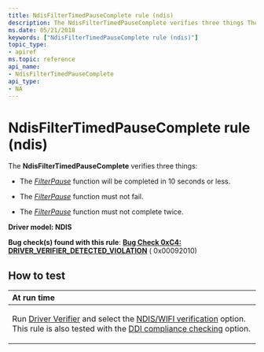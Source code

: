 ```yaml
---
title: NdisFilterTimedPauseComplete rule (ndis)
description: The NdisFilterTimedPauseComplete verifies three things The FilterPause function will be completed in 10 seconds or less.The FilterPause function must not fail.The FilterPause function must not complete twice.
ms.date: 05/21/2018
keywords: ["NdisFilterTimedPauseComplete rule (ndis)"]
topic_type:
- apiref
ms.topic: reference
api_name:
- NdisFilterTimedPauseComplete
api_type:
- NA
---
```


# NdisFilterTimedPauseComplete rule (ndis)


The **NdisFilterTimedPauseComplete** verifies three things:

-   The [*FilterPause*](/windows-hardware/drivers/ddi/ndis/nc-ndis-filter_pause) function will be completed in 10 seconds or less.

-   The [*FilterPause*](/windows-hardware/drivers/ddi/ndis/nc-ndis-filter_pause) function must not fail.

-   The [*FilterPause*](/windows-hardware/drivers/ddi/ndis/nc-ndis-filter_pause) function must not complete twice.

**Driver model: NDIS**

**Bug check(s) found with this rule**: [**Bug Check 0xC4: DRIVER\_VERIFIER\_DETECTED\_VIOLATION**](../debugger/bug-check-0xc4--driver-verifier-detected-violation.md) ( 0x00092010)


## How to test

<table>
<colgroup>
<col width="100%" />
</colgroup>
<thead>
<tr class="header">
<th align="left">At run time</th>
</tr>
</thead>
<tbody>
<tr class="odd">
<td align="left"><p>Run <a href="/windows-hardware/drivers/devtest/driver-verifier" data-raw-source="[Driver Verifier](./driver-verifier.md)">Driver Verifier</a> and select the <a href="/windows-hardware/drivers/devtest/ndis-wifi-verification" data-raw-source="[NDIS/WIFI verification](./ndis-wifi-verification.md)">NDIS/WIFI verification</a> option. This rule is also tested with the <a href="/windows-hardware/drivers/devtest/ddi-compliance-checking" data-raw-source="[DDI compliance checking](./ddi-compliance-checking.md)">DDI compliance checking</a> option.</p></td>
</tr>
</tbody>
</table>

 


